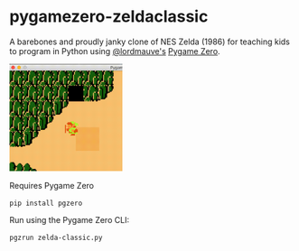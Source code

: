 # pygamezero-zeldaclassic

A barebones and proudly janky clone of NES Zelda (1986) for teaching kids to program in Python using [@lordmauve's](https://github.com/lordmauve) [Pygame Zero](https://github.com/lordmauve/pgzero). 

<img src="images/sword.gif" width="200">

Requires Pygame Zero
```
pip install pgzero
```

Run using the Pygame Zero CLI:
```
pgzrun zelda-classic.py
```



